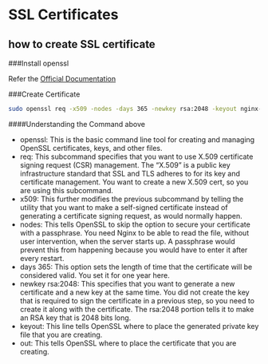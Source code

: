 # SSL Certificates

## how to create SSL certificate

###Install openssl

Refer the [Official Documentation](https://github.com/openssl/openssl#download)

###Create Certificate

```bash
sudo openssl req -x509 -nodes -days 365 -newkey rsa:2048 -keyout nginx-selfsigned.key -out nginx-selfsigned.crt
```
####Understanding the Command above

 - openssl: This is the basic command line tool for creating and managing OpenSSL certificates, keys, and other files.
 - req: This subcommand specifies that you want to use X.509 certificate signing request (CSR) management. The “X.509” is a public key infrastructure standard that SSL and TLS adheres to for its key and certificate management. You want to create a new X.509 cert, so you are using this subcommand.
 - x509: This further modifies the previous subcommand by telling the utility that you want to make a self-signed certificate instead of generating a certificate signing request, as would normally happen.
 - nodes: This tells OpenSSL to skip the option to secure your certificate with a passphrase. You need Nginx to be able to read the file, without user intervention, when the server starts up. A passphrase would prevent this from happening because you would have to enter it after every restart.
 - days 365: This option sets the length of time that the certificate will be considered valid. You set it for one year here.
 - newkey rsa:2048: This specifies that you want to generate a new certificate and a new key at the same time. You did not create the key that is required to sign the certificate in a previous step, so you need to create it along with the certificate. The rsa:2048 portion tells it to make an RSA key that is 2048 bits long.
 - keyout: This line tells OpenSSL where to place the generated private key file that you are creating.
 - out: This tells OpenSSL where to place the certificate that you are creating.